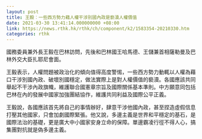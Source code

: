 ```yaml
---
layout: post
title: 王毅︰一些西方勢力藉人權干涉別國內政是褻瀆人權價值
date: 2021-03-30 13:41:14.000000000 +08:00
link: https://news.rthk.hk/rthk/ch/component/k2/1583354-20210330.htm
categories: rthk
---
```


國務委員兼外長王毅在巴林訪問，先後和巴林國王哈馬德、王儲兼首相薩勒曼及巴林外交大臣扎耶尼會面。
   
王毅表示，人權問題被政治化的傾向值得高度警惕，一些西方勢力動輒以人權為藉口干涉別國內政、破壞別國穩定，做法實際上是對人權價值的褻瀆。各國應該共同舉起不干涉內政旗幟，維護聯合國憲章宗旨及國際關係基本準則。中方願意同包括巴林在內的發展中國家加強團結協作，維護共同利益及國際公平正義。

王毅說，各國應該首先將自己的事情辦好，肆意干涉他國內政，甚至捏造虛假信息打壓其他國家，只會加劇國際緊張。他又說，多邊主義是世界和平穩定的基石，是國際法治的基礎，更是廣大中小國家安身立命的保障。單邊霸凌行徑不得人心，搞集團對抗就是偽多邊主義。

